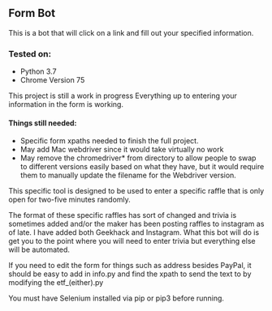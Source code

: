 ## Form Bot
This is a bot that will click on a link and fill out your specified information.

### Tested on:
- Python 3.7
- Chrome Version 75

This project is still a work in progress
Everything up to entering your information in the form is working.

#### Things still needed:
- Specific form xpaths needed to finish the full project.
- May add Mac webdriver since it would take virtually no work
- May remove the chromedriver* from directory to allow people to swap to different versions easily based on what they have, but it would require them to manually update the filename for the Webdriver version.

This specific tool is designed to be used to enter a specific raffle that is only open for two-five minutes randomly.

The format of these specific raffles has sort of changed and trivia is sometimes added and/or the maker has been posting raffles to instagram as of late. I have added both Geekhack and Instagram. What this bot will do is get you to the point where you will need to enter trivia but everything else will be automated.

If you need to edit the form for things such as address besides PayPal, it should be easy to add in info.py and find the xpath to send the text to by modifying the etf_(either).py

You must have Selenium installed via pip or pip3 before running.
